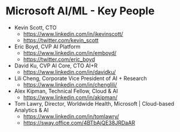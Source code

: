 
Microsoft AI/ML - Key People
====

* Kevin Scott, CTO
  * https://www.linkedin.com/in/jkevinscott/
  * https://twitter.com/kevin_scott
* Eric Boyd, CVP AI Platform
  * https://www.linkedin.com/in/emboyd/
  * https://twitter.com/eric_boyd
* David Ku, CVP AI Core, CTO AI+R 
  * https://www.linkedin.com/in/davidku/
* Lili Cheng, Corporate Vice President of AI + Research
  * https://www.linkedin.com/in/chenglili/ 
* Alex Kipman, Technical Fellow, Cloud & AI
  * https://www.linkedin.com/in/akipman/
* Tom Lawry, Director, Worldwide Health, Microsoft | Cloud-based Analytics & AI 
  * https://www.linkedin.com/in/tomlawry/
  * https://sway.office.com/4BTbAjQE38JRDaAR



